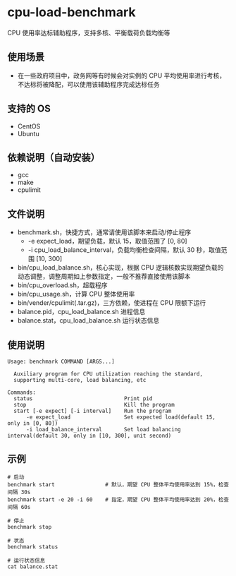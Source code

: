 # cpu-load-benchmark
CPU 使用率达标辅助程序，支持多核、平衡载荷负载均衡等

## 使用场景
- 在一些政府项目中，政务网等有时候会对实例的 CPU 平均使用率进行考核，不达标将被降配，可以使用该辅助程序完成达标任务

## 支持的 OS
- CentOS
- Ubuntu

## 依赖说明（自动安装）
- gcc
- make
- cpulimit

## 文件说明
- benchmark.sh，快捷方式，通常请使用该脚本来启动/停止程序
  - -e expect_load，期望负载，默认 15，取值范围了 [0, 80]
  - -i cpu_load_balance_interval，负载均衡检查间隔，默认 30 秒，取值范围 [10, 300]
- bin/cpu_load_balance.sh，核心实现，根据 CPU 逻辑核数实现期望负载的动态调整，调整周期如上参数指定，一般不推荐直接使用该脚本
- bin/cpu_overload.sh，超载程序
- bin/cpu_usage.sh，计算 CPU 整体使用率
- bin/vender/cpulimit(.tar.gz)，三方依赖，使进程在 CPU 限额下运行
- balance.pid，cpu_load_balance.sh 进程信息
- balance.stat，cpu_load_balance.sh 运行状态信息


## 使用说明
```shell
Usage: benchmark COMMAND [ARGS...]

  Auxiliary program for CPU utilization reaching the standard, 
  supporting multi-core, load balancing, etc

Commands:
  status                             Print pid
  stop                               Kill the program
  start [-e expect] [-i interval]    Run the program
      -e expect_load                 Set expected load(default 15, only in [0, 80])                    
      -i load_balance_interval       Set load balancing interval(default 30, only in [10, 300], unit second)
```

## 示例
```shell
# 启动
benchmark start                # 默认，期望 CPU 整体平均使用率达到 15%，检查间隔 30s
benchmark start -e 20 -i 60    # 指定，期望 CPU 整体平均使用率达到 20%，检查间隔 60s

# 停止
benchmark stop

# 状态
benchmark status

# 运行状态信息
cat balance.stat
```
